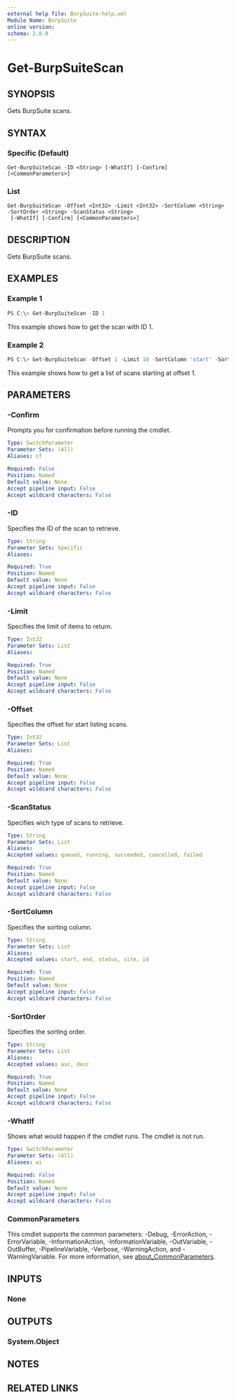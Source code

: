 ```yaml
---
external help file: BurpSuite-help.xml
Module Name: BurpSuite
online version:
schema: 2.0.0
---
```


# Get-BurpSuiteScan

## SYNOPSIS
Gets BurpSuite scans.

## SYNTAX

### Specific (Default)
```
Get-BurpSuiteScan -ID <String> [-WhatIf] [-Confirm] [<CommonParameters>]
```

### List
```
Get-BurpSuiteScan -Offset <Int32> -Limit <Int32> -SortColumn <String> -SortOrder <String> -ScanStatus <String>
 [-WhatIf] [-Confirm] [<CommonParameters>]
```

## DESCRIPTION
Gets BurpSuite scans.

## EXAMPLES

### Example 1
```powershell
PS C:\> Get-BurpSuiteScan -ID 1
```

This example shows how to get the scan with ID 1.

### Example 2
```powershell
PS C:\> Get-BurpSuiteScan -Offset 1 -Limit 10 -SortColumn 'start' -SortOrder 'asc' -ScanStatus 'queued'
```

This example shows how to get a list of scans starting at offset 1.

## PARAMETERS

### -Confirm
Prompts you for confirmation before running the cmdlet.

```yaml
Type: SwitchParameter
Parameter Sets: (All)
Aliases: cf

Required: False
Position: Named
Default value: None
Accept pipeline input: False
Accept wildcard characters: False
```

### -ID
Specifies the ID of the scan to retrieve.

```yaml
Type: String
Parameter Sets: Specific
Aliases:

Required: True
Position: Named
Default value: None
Accept pipeline input: False
Accept wildcard characters: False
```

### -Limit
Specifies the limit of items to return.

```yaml
Type: Int32
Parameter Sets: List
Aliases:

Required: True
Position: Named
Default value: None
Accept pipeline input: False
Accept wildcard characters: False
```

### -Offset
Specifies the offset for start listing scans.

```yaml
Type: Int32
Parameter Sets: List
Aliases:

Required: True
Position: Named
Default value: None
Accept pipeline input: False
Accept wildcard characters: False
```

### -ScanStatus
Specifies wich type of scans to retrieve.

```yaml
Type: String
Parameter Sets: List
Aliases:
Accepted values: queued, running, succeeded, cancelled, failed

Required: True
Position: Named
Default value: None
Accept pipeline input: False
Accept wildcard characters: False
```

### -SortColumn
Specifies the sorting column.

```yaml
Type: String
Parameter Sets: List
Aliases:
Accepted values: start, end, status, site, id

Required: True
Position: Named
Default value: None
Accept pipeline input: False
Accept wildcard characters: False
```

### -SortOrder
Specifies the sorting order.

```yaml
Type: String
Parameter Sets: List
Aliases:
Accepted values: asc, desc

Required: True
Position: Named
Default value: None
Accept pipeline input: False
Accept wildcard characters: False
```

### -WhatIf
Shows what would happen if the cmdlet runs.
The cmdlet is not run.

```yaml
Type: SwitchParameter
Parameter Sets: (All)
Aliases: wi

Required: False
Position: Named
Default value: None
Accept pipeline input: False
Accept wildcard characters: False
```

### CommonParameters
This cmdlet supports the common parameters: -Debug, -ErrorAction, -ErrorVariable, -InformationAction, -InformationVariable, -OutVariable, -OutBuffer, -PipelineVariable, -Verbose, -WarningAction, and -WarningVariable. For more information, see [about_CommonParameters](http://go.microsoft.com/fwlink/?LinkID=113216).

## INPUTS

### None

## OUTPUTS

### System.Object
## NOTES

## RELATED LINKS
